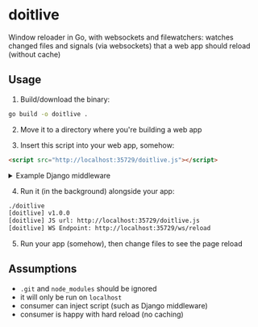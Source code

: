 # doitlive

Window reloader in Go, with websockets and filewatchers: watches changed files and signals (via websockets) that a web app should reload (without cache)

## Usage

1. Build/download the binary:

```sh
go build -o doitlive .
```

2. Move it to a directory where you're building a web app

3. Insert this script into your web app, somehow:

```html
<script src="http://localhost:35729/doitlive.js"></script>
```

<details>
<summary>Example Django middleware</summary>

some middleware.py:

```python
class DoItLiveMiddleware:
    def __init__(self, get_response):
        self.get_response = get_response

    def __call__(self, request):
        response = self.get_response(request)

        # Only inject into HTML pages (not JSON, CSS, etc.)
        content_type = response.get("Content-Type", "")
        if "text/html" in content_type and hasattr(response, "content"):
            snippet = """
            <script src="http://localhost:35729/doitlive.js"></script>
            """

            # Insert before closing </body>, fallback append at end
            content = response.content.decode("utf-8")
            if "</body>" in content:
                content = content.replace("</body>", snippet + "</body>")
            else:
                content += snippet

            response.content = content.encode("utf-8")
            response["Content-Length"] = len(response.content)

        return response
```

in settings.py:

```python
if DEBUG:
    MIDDLEWARE += ["config.middleware.DoItLiveMiddleware"]
```

</details>

4. Run it (in the background) alongside your app:

```sh
./doitlive
[doitlive] v1.0.0
[doitlive] JS url: http://localhost:35729/doitlive.js
[doitlive] WS Endpoint: http://localhost:35729/ws/reload
```

5. Run your app (somehow), then change files to see the page reload

## Assumptions

- `.git` and `node_modules` should be ignored
- it will only be run on `localhost`
- consumer can inject script (such as Django middleware)
- consumer is happy with hard reload (no caching)

